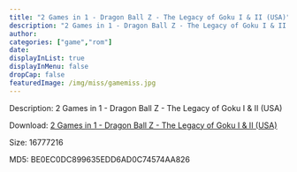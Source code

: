 ```yaml
---
title: "2 Games in 1 - Dragon Ball Z - The Legacy of Goku I & II (USA)"
description: "2 Games in 1 - Dragon Ball Z - The Legacy of Goku I & II (USA)"
author: 
categories: ["game","rom"]
date: 
displayInList: true
displayInMenu: false
dropCap: false
featuredImage: /img/miss/gamemiss.jpg
---
```


Description: 2 Games in 1 - Dragon Ball Z - The Legacy of Goku I & II (USA)

Download: <a style="text-decoration:underline;" href="https://mega.nz/#!iWQmDYLB!d0FPcgOZQoVVo7SHbuL4S2IVmp7e8bd9JAESrZjnZL4" target = "_blank" rel = "nofollow" > 2 Games in 1 - Dragon Ball Z - The Legacy of Goku I & II (USA)</a>

Size: 16777216

MD5: BE0EC0DC899635EDD6AD0C74574AA826

